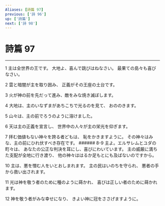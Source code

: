 ```yaml
---
Aliases: [詩篇 97]
previous: ['詩 96']
up: ['詩篇']
next: ['詩 98']
---
```

# 詩篇 97

***




1 
主は全世界の王です。 大地よ、喜んで跳びはねなさい。 最果ての島々も喜びなさい。 



2 
雲と暗闇が主を取り囲み、 正義がその王座の土台です。 



3 
火が神の前を先だって進み、敵をみな焼き滅ぼします。 



4 
大地は、主のいなずまがあちこちで光るのを見て、 おののきます。 



5 
山々は、主の前でろうのように溶けました。 



6 
天は主の正義を宣言し、 世界中の人々が主の栄光を仰ぎます。 



7 
拝む価値もない神々を誇る者どもは、 恥をかきますように。 その神々はみな、主の前にひれ伏すべき存在です。 ###### 8-9 主よ。エルサレムとユダの町々は、 あなたの公正な判決を耳にし、喜びにわいています。 主の威厳に満ちた支配が全地に行き渡り、 他の神々ははるか足もとにも及ばないのですから。 



10 
主は、悪を憎む人をいとおしまれます。 主の民はいのちを守られ、 悪者の手から救い出されます。 



11 
光は神を敬う者のために種のように蒔かれ、 喜びは正しい者のために蒔かれます。 



12 
神を敬う者がみな幸せになり、 きよい神に冠をささげますように。
